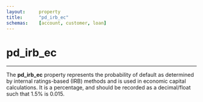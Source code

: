 ```yaml
---
layout:     property
title:      "pd_irb_ec"
schemas:    [account, customer, loan]
---
```


# pd_irb_ec

---

The **pd_irb_ec** property represents the probability of default as determined by internal ratings-based (IRB) methods and is used in economic capital calculations. It is a percentage, and should be recorded as a decimal/float such that 1.5% is 0.015.

